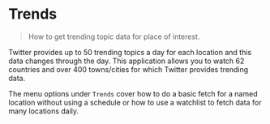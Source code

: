 # Trends
> How to get trending topic data for place of interest.

Twitter provides up to 50 trending topics a day for each location and this data changes through the day. This application allows you to watch 62 countries and over 400 towns/cities for which Twitter provides trending data.

The menu options under `Trends` cover how to do a basic fetch for a named location without using a schedule or how to use a watchlist to fetch data for many locations daily.
